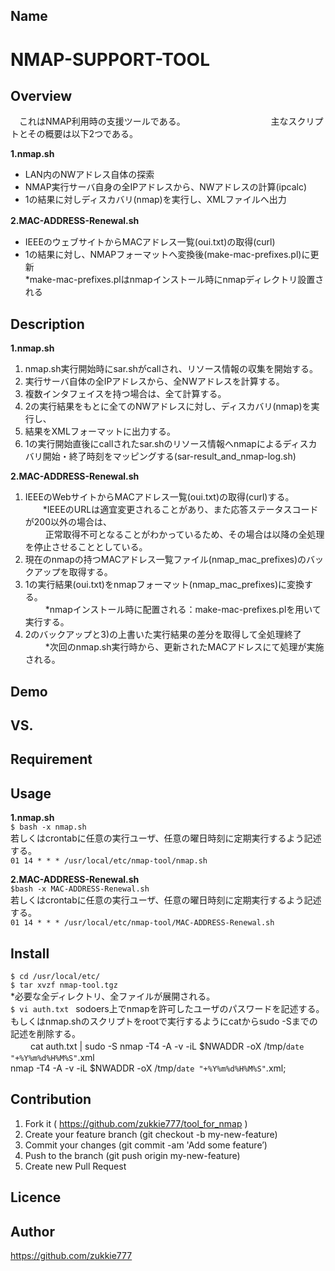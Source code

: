 ## Name
# **NMAP-SUPPORT-TOOL**  

## Overview
　これはNMAP利用時の支援ツールである。　　　　　　　　　　
主なスクリプトとその概要は以下2つである。

**1.nmap.sh**  
* LAN内のNWアドレス自体の探索   
* NMAP実行サーバ自身の全IPアドレスから、NWアドレスの計算(ipcalc)   
* 1の結果に対しディスカバリ(nmap)を実行し、XMLファイルへ出力    

**2.MAC-ADDRESS-Renewal.sh** 　  
* IEEEのウェブサイトからMACアドレス一覧(oui.txt)の取得(curl)   
* 1の結果に対し、NMAPフォーマットへ変換後(make-mac-prefixes.pl)に更新   
*make-mac-prefixes.plはnmapインストール時にnmapディレクトリ設置される   

## Description
**1.nmap.sh**  
1. nmap.sh実行開始時にsar.shがcallされ、リソース情報の収集を開始する。   
2. 実行サーバ自体の全IPアドレスから、全NWアドレスを計算する。   
3. 複数インタフェイスを持つ場合は、全て計算する。   
4. 2の実行結果をもとに全てのNWアドレスに対し、ディスカバリ(nmap)を実行し、   
5. 結果をXMLフォーマットに出力する。   
6. 1の実行開始直後にcallされたsar.shのリソース情報へnmapによるディスカバリ開始・終了時刻をマッピングする(sar-result_and_nmap-log.sh)   

**2.MAC-ADDRESS-Renewal.sh**
1. IEEEのWebサイトからMACアドレス一覧(oui.txt)の取得(curl)する。   
 　　*IEEEのURLは適宜変更されることがあり、また応答ステータスコードが200以外の場合は、   
　　  正常取得不可となることがわかっているため、その場合は以降の全処理を停止させることとしている。   
2. 現在のnmapの持つMACアドレス一覧ファイル(nmap_mac_prefixes)のバックアップを取得する。   
3. 1の実行結果(oui.txt)をnmapフォーマット(nmap_mac_prefixes)に変換する。   
　　  *nmapインストール時に配置される：make-mac-prefixes.plを用いて実行する。   
4. 2のバックアップと3)の上書いた実行結果の差分を取得して全処理終了   
　　  *次回のnmap.sh実行時から、更新されたMACアドレスにて処理が実施される。   

## Demo

## VS. 

## Requirement

## Usage
**1.nmap.sh**	  
`$ bash -x nmap.sh`  
若しくはcrontabに任意の実行ユーザ、任意の曜日時刻に定期実行するよう記述する。   
`01 14 * * * /usr/local/etc/nmap-tool/nmap.sh `  
   
**2.MAC-ADDRESS-Renewal.sh**   
`$bash -x MAC-ADDRESS-Renewal.sh`  
若しくはcrontabに任意の実行ユーザ、任意の曜日時刻に定期実行するよう記述する。   
`01 14 * * * /usr/local/etc/nmap-tool/MAC-ADDRESS-Renewal.sh` 

## Install  
`$ cd /usr/local/etc/  `  
`$ tar xvzf nmap-tool.tgz`  
    *必要な全ディレクトリ、全ファイルが展開される。   
`$ vi auth.txt ` 
sodoers上でnmapを許可したユーザのパスワードを記述する。   
もしくはnmap.shのスクリプトをrootで実行するようにcatからsudo -Sまでの記述を削除する。   
　　         cat auth.txt | sudo -S nmap -T4 -A -v -iL $NWADDR -oX /tmp/`date "+%Y%m%d%H%M%S"`.xml   
          nmap -T4 -A -v -iL $NWADDR -oX /tmp/`date "+%Y%m%d%H%M%S"`.xml;   


## Contribution
  1. Fork it ( https://github.com/zukkie777/tool_for_nmap )   
  2. Create your feature branch (git checkout -b my-new-feature)   
  3. Commit your changes (git commit -am 'Add some feature’)   
  4. Push to the branch (git push origin my-new-feature)   
  5. Create new Pull Request   

## Licence 


## Author
https://github.com/zukkie777   
